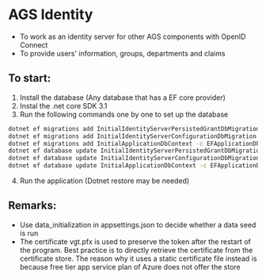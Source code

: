﻿# AGS Identity
- To work as an identity server for other AGS components with OpenID Connect
- To provide users' information, groups, departments and claims

## To start:
1. Install the database (Any database that has a EF core provider)
2. Instal the .net core SDK 3.1
3. Run the following commands one by one to set up the database
``` sh
dotnet ef migrations add InitialIdentityServerPersistedGrantDbMigration -c PersistedGrantDbContext -o Migrations/IdentityServer/PersistedGrantDb 
dotnet ef migrations add InitialIdentityServerConfigurationDbMigration -c ConfigurationDbContext -o Migrations/IdentityServer/ConfigurationDb
dotnet ef migrations add InitialApplicationDbContext -c EFApplicationDbContext -o Migrations/Application/EFApplicationDb
dotnet ef database update InitialIdentityServerPersistedGrantDbMigration -c  PersistedGrantDbContext
dotnet ef database update InitialIdentityServerConfigurationDbMigration -c ConfigurationDbContext
dotnet ef database update InitialApplicationDbContext -c EFApplicationDbContext
```
4. Run the application (Dotnet restore may be needed) 


## Remarks:
- Use data_initialization in appsettings.json to decide whether a data seed is run
- The certificate vgt.pfx is used to preserve the token after the restart of the program. Best practice is to directly retrieve the certificate from the certificate store. The reason why it uses a static certificate file instead is because free tier app service plan of Azure does not offer the store